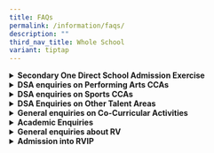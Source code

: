 ```yaml
---
title: FAQs
permalink: /information/faqs/
description: ""
third_nav_title: Whole School
variant: tiptap
---
```

<div data-type="detailGroup" class="isomer-accordion-group isomer-accordion isomer-accordion-white">
<details class="isomer-details">
<summary><strong>Secondary One Direct School Admission Exercise</strong>
</summary>
<div data-type="detailsContent" class="isomer-details-content">
<p></p>
<table style="minWidth: 50px">
<colgroup>
<col>
<col>
</colgroup>
<tbody>
<tr>
<td rowspan="1" colspan="1">
<p><strong>Questions</strong>
</p>
</td>
<td rowspan="1" colspan="1">
<p><strong>Answers</strong>
</p>
</td>
</tr>
<tr>
<td rowspan="1" colspan="1">
<p>What is the DSA exercise timeline like?</p>
</td>
<td rowspan="1" colspan="1">
<p>For DSA 2024 exercise, the online MOE application portal will be opened
from 7th May to 3rd Jun (3pm). For RVHS, the shortlisted applicants will
be informed of their DSA test and interview sessions via email on specified
dates in July and August as highlighted on our school webpage for DSA Exercise.
All applicants will be notified of the outcome of their application via
email by 30th August 2024.</p>
</td>
</tr>
<tr>
<td rowspan="1" colspan="1">
<p>Can my child apply for more than one category during the DSA exercise?</p>
</td>
<td rowspan="1" colspan="1">
<p>You can apply for up to two talent areas in the same school.</p>
</td>
</tr>
<tr>
<td rowspan="1" colspan="1">
<p>What information do I need to submit together with the application form?</p>
</td>
<td rowspan="1" colspan="1">
<p>You have the option to give additional information regarding the level
of competence of your child in the selected talent area in a text box provided
on the application form.</p>
</td>
</tr>
<tr>
<td rowspan="1" colspan="1">
<p>When will I know if I have been shortlisted for the test / audition /
trial / interview?</p>
</td>
<td rowspan="1" colspan="1">
<p>All applicants will be informed if they have been shortlisted and will
be provided with the details via email from 24 Jun to 5 July.</p>
</td>
</tr>
<tr>
<td rowspan="1" colspan="1">
<p>When will I know if I have been offered a place?</p>
</td>
<td rowspan="1" colspan="1">
<p>All shortlisted applicants will be notified of the outcome of their applications
by 30 August.</p>
</td>
</tr>
<tr>
<td rowspan="1" colspan="1">
<p>I received more than one DSA offer. When must I decide which to accept?</p>
</td>
<td rowspan="1" colspan="1">
<p>You will have to indicate your preferences in ranked order for up to three
schools during the Exercise School Preference Stage from 21st – 25th October
2024 via the online MOE DSA portal.</p>
</td>
</tr>
<tr>
<td rowspan="1" colspan="1">
<p>What is the minimum AL score needed to be shortlisted for DSA trial /
audition?
<br>
<br>Does RV only accept DSA students with AL1 in all subjects?</p>
</td>
<td rowspan="1" colspan="1">
<p>The DSA scheme provides students with an alternative route to gain admission
to RVHS. All applicants will be assessed for their talents during the trials
or auditions, and ability to cope with the IP curriculum based on strong
and consistent academic performance particularly in P5 and P6.</p>
</td>
</tr>
<tr>
<td rowspan="1" colspan="1">
<p>Must my child obtain a good grade for Chinese Language so as to be considered
for shortlisting?</p>
</td>
<td rowspan="1" colspan="1">
<p>As a SAP school that believes in bilingualism, we will assess your child’s
ability to cope with our RVIP Chinese Language Programme in the shortlisting
process based on the results provided in the application.</p>
</td>
</tr>
<tr>
<td rowspan="1" colspan="1">
<p>Does my child need to take Higher Chinese Language in primary school in
order to apply for a place in RV?</p>
</td>
<td rowspan="1" colspan="1">
<p>While Higher Chinese Language (HCL) is not a prerequisite for admission
to RVHS, all students in RV must do Higher Mother Tongue from Sec 1 to
4.</p>
</td>
</tr>
<tr>
<td rowspan="1" colspan="1">
<p>Where can I find the list of CCAs for DSA?</p>
</td>
<td rowspan="1" colspan="1">
<p>The 2024 DSA CCA list is available on our school website.</p>
</td>
</tr>
<tr>
<td rowspan="1" colspan="1">
<p>Is there a DSA quota for each CCA or on the whole?</p>
</td>
<td rowspan="1" colspan="1">
<p>There is no fixed quota. The objective of DSA is to identify talent, taking
into consideration the student’s interest and long-term development potential.</p>
</td>
</tr>
<tr>
<td rowspan="1" colspan="1">
<p>
<br>If my child gets in through DSA, how long must my child remain in the
CCA? What if his interest changes?</p>
</td>
<td rowspan="1" colspan="1">
<p>Your child must remain in the same CCA so that we can develop his/her
full potential over four years from Sec 1 to 4. If choice of CCA is important,
then your child should avoid applying for admission via DSA as there are
conditions attached.</p>
</td>
</tr>
<tr>
<td rowspan="1" colspan="1">
<p>For students admitted via DSA, do they have more training / practice sessions
than the others?</p>
</td>
<td rowspan="1" colspan="1">
<p>No, for sports, they will train thrice a week and for the performing arts,
they will train twice a week, just like the rest of their teammates.</p>
</td>
</tr>
<tr>
<td rowspan="1" colspan="1">
<p>Would my child be at a disadvantage during the DSA exercise for being
a non-Singaporean?</p>
</td>
<td rowspan="1" colspan="1">
<p>Your child’s nationality does not matter in the DSA exercise. Our assessment
is based on talents and ability to cope with the rigour of an IP school.</p>
</td>
</tr>
</tbody>
</table>
</div>
</details>
</div>
<div data-type="detailGroup" class="isomer-accordion-group isomer-accordion isomer-accordion-white">
<details class="isomer-details">
<summary><strong>DSA enquiries on Performing Arts CCAs</strong>
</summary>
<div data-type="detailsContent" class="isomer-details-content">
<p></p>
<table style="minWidth: 50px">
<colgroup>
<col>
<col>
</colgroup>
<tbody>
<tr>
<td rowspan="1" colspan="1">
<p>What are the selection criteria for talent areas in performing arts?</p>
</td>
<td rowspan="1" colspan="1">
<p>Students should display a strong aptitude in the talent area they applied
for. Auditions and interviews will be conducted to assess their suitability
in that talent area.</p>
</td>
</tr>
<tr>
<td rowspan="1" colspan="1">
<p>If my child has learnt only ballet and modern dance, and not other dance
forms, and has been in the dance team but quit ballet in P6 due to the
heavy workload, can she still apply for dance DSA and does she need to
be the key dancer in her CCA?</p>
</td>
<td rowspan="1" colspan="1">
<p>Yes, having ballet or any dance skills would be an advantage, but she
does not need to be the key dancer. In RV Dance society, our dancers learn&nbsp;<strong>both Chinese and modern contemporary dance</strong>.
All dancers would have to learn both genres, i.e. they cannot choose which
genre they want to learn.</p>
</td>
</tr>
<tr>
<td rowspan="1" colspan="1">
<p>My child is in Hip Hop in primary school, can my child apply for DSA dance?</p>
</td>
<td rowspan="1" colspan="1">
<p>Yes, having any dance skills would be an advantage but do note that in
RV Dance society, the dancers do not take hip hop or street dance at the
secondary level. Street Dance CCA is offered at the JC levels.</p>
</td>
</tr>
<tr>
<td rowspan="1" colspan="1">
<p>
<br>
<br>
<br>
<br>
<br>
<br>What competencies are you looking for in a student applying for Concert
Band or Chinese Orchestra? Is there a particular instrument you will give
preference to for DSA? For example, is the CCA short of certain instrument
players so more priority will be given to these students?</p>
</td>
<td rowspan="1" colspan="1">
<p>The school will assess a student’s musicality, which is the ability to
perceive and reproduce differences in the aspects of music including pitch,
rhythm, and harmony. Basically, it is the ability to be able to reproduce
music in addition to creating music (musical creativity). At the application
phase, past achievements, competition involvement and academic requirements
will be taken into consideration for shortlisting. For Chinese Orchestra,
the school will consider all musical instruments excluding guzheng and
violin. For Concert Band, the school will consider all musical instruments
excluding piano and violin.</p>
</td>
</tr>
<tr>
<td rowspan="1" colspan="1">
<p>If my child has public speaking experience, should he/she apply for English
Language Debate or English Drama?
<br>
<br>What competencies are you looking for when it comes to debates?&nbsp;
<br>
<br>
</p>
</td>
<td rowspan="1" colspan="1">
<p>It depends on your child’s interest and talents/competencies. Both CCAs
require your child to have a strong command of the language, confidence
in public speaking, passion for the language and the ability to analyse
facts and present spontaneously.</p>
</td>
</tr>
<tr>
<td rowspan="1" colspan="1">
<p>If my child gets accepted for Drama through DSA, does it mean he/she has
to do drama as a subject in RV?</p>
</td>
<td rowspan="1" colspan="1">
<p>Your child has to take up Drama as his/her CCA if he/she accepts the offer
to come into RV via Drama.</p>
</td>
</tr>
<tr>
<td rowspan="1" colspan="1">
<p>If my child wants to apply for English Debates via DSA, does he/she need
to be in the school debate team to be qualified? Some primary schools do
not have debates as a CCA but if the child has participated in debate training
outside school, can my child apply?</p>
</td>
<td rowspan="1" colspan="1">
<p>If the primary school does not have a debate team but your child has debate
training or participated in debate competitions, and wishes to pursue his/her
passion, you may consider applying for it.</p>
</td>
</tr>
</tbody>
</table>
</div>
</details>
</div>
<div data-type="detailGroup" class="isomer-accordion-group isomer-accordion isomer-accordion-white">
<details class="isomer-details">
<summary><strong>DSA enquiries on Sports CCAs</strong>
</summary>
<div data-type="detailsContent" class="isomer-details-content">
<p></p>
<table style="minWidth: 50px">
<colgroup>
<col>
<col>
</colgroup>
<tbody>
<tr>
<td rowspan="1" colspan="1">
<p>
<br>
<br>Will my child be guaranteed a place in the school team if he comes in
via DSA?</p>
</td>
<td rowspan="1" colspan="1">
<p>The school team is selected only prior to the team registration for the
National School Games. Generally, most DSA students qualify for the school
team due to their talent, ability and sustained commitment to training.</p>
</td>
</tr>
<tr>
<td rowspan="1" colspan="1">
<p>What are the requirements to qualify for the various DSA sports?</p>
</td>
<td rowspan="1" colspan="1">
<p>Students should display strong aptitude in the talent area they applied
for. Trials and interviews will be conducted to assess their suitability
in that talent area.</p>
</td>
</tr>
<tr>
<td rowspan="1" colspan="1">
<p>Can we apply for DSA even though we are not in the school team or if our
primary school does not have that particular sport?</p>
</td>
<td rowspan="1" colspan="1">
<p>Yes, you can still apply for DSA.</p>
</td>
</tr>
<tr>
<td rowspan="1" colspan="1">
<p>How do I prove that my child is a captain of the school team?</p>
</td>
<td rowspan="1" colspan="1">
<p>The primary school should have recorded your child’s Leadership and Achievements
in the CCA Certificate.</p>
</td>
</tr>
<tr>
<td rowspan="1" colspan="1">
<p>Is there a recreational team apart from the school team?</p>
</td>
<td rowspan="1" colspan="1">
<p>There is no recreational team.</p>
</td>
</tr>
</tbody>
</table>
</div>
</details>
</div>
<div data-type="detailGroup" class="isomer-accordion-group isomer-accordion isomer-accordion-white">
<details class="isomer-details">
<summary><strong>DSA Enquiries on Other Talent Areas</strong>
</summary>
<div data-type="detailsContent" class="isomer-details-content">
<p></p>
<table style="minWidth: 50px">
<colgroup>
<col>
<col>
</colgroup>
<tbody>
<tr>
<td rowspan="1" colspan="1">
<p>
<br>
<br>
<br>How do we apply for DSA leadership?
<br>
<br>Must the child hold a key position in the school prefectorial board?</p>
</td>
<td rowspan="1" colspan="1">
<p>Your child’s primary school CCA record should reflect that he/she holds
a key position (head prefect, vice-head prefect, or EXCO member) in the
school prefectorial board. For DSA leadership, we are specifically looking
for a greater leadership capacity. Being in a key leadership position is
a signal that the student has been recognised to have the capacity to be
stretched and developed, hence chosen, among their peers whom they work
together, to be the representative of the prefectorial board.</p>
</td>
</tr>
<tr>
<td rowspan="1" colspan="1">
<p>What will be the development plan for the child if he/she is accepted
through DSA leadership?</p>
</td>
<td rowspan="1" colspan="1">
<p>Upon entering RV, the child will be in our Student Leadership Development
Academy and Students' Council and be part of leadership projects and initiatives.</p>
</td>
</tr>
<tr>
<td rowspan="1" colspan="1">
<p>What are the selection criteria for robotics?</p>
</td>
<td rowspan="1" colspan="1">
<p>Students need to be proficient in Python programming and be able to use
computational thinking to solve problems. They will also need to pass a
Python programming test that assess their skills and knowledge in the DSA
test stage.</p>
</td>
</tr>
<tr>
<td rowspan="1" colspan="1">
<p>What do you look for in students who apply for DSA Science Investigation?</p>
</td>
<td rowspan="1" colspan="1">
<p>For Scientific Investigation, students should have a deep passion in science
and innovative problem-solving skills. They should also demonstrate a natural
curiosity in Science through their performance in science inquiry tasks.
Besides academic excellence in Science and Mathematics in school-based
exams, students' involvements in related competitions and enrichment activities
(e.g. Primary School Science Club programmes and science / innovation research
projects) are good evidence in the student portfolios, which indicate their
interests in these domains.</p>
</td>
</tr>
</tbody>
</table>
</div>
</details>
</div>
<div data-type="detailGroup" class="isomer-accordion-group isomer-accordion isomer-accordion-white">
<details class="isomer-details">
<summary><strong>General enquiries on Co-Curricular Activities</strong>
</summary>
<div data-type="detailsContent" class="isomer-details-content">
<p></p>
<table style="minWidth: 50px">
<colgroup>
<col>
<col>
</colgroup>
<tbody>
<tr>
<td rowspan="1" colspan="1">
<p>Is CCA compulsory in RV?</p>
</td>
<td rowspan="1" colspan="1">
<p>CCA is compulsory for all secondary school students.
<br>
</p>
</td>
</tr>
<tr>
<td rowspan="1" colspan="1">
<p>How are students selected for the CCAs? Are certain CCAs made up of DSA
students only?</p>
</td>
<td rowspan="1" colspan="1">
<p>Students with the right aptitude for particular CCAs are matched to them.
There is no CCA that is made up entirely of DSA candidates.</p>
</td>
</tr>
<tr>
<td rowspan="1" colspan="1">
<p>Are external CCAs (eg water polo or tennis) recognised by the school and
will the child be awarded CCA points?</p>
</td>
<td rowspan="1" colspan="1">
<p>If the student's involvement in a sport is under the National Sports Association,
we will award CCA points.</p>
</td>
</tr>
<tr>
<td rowspan="1" colspan="1">
<p>Can my child take up more than one CCA?</p>
</td>
<td rowspan="1" colspan="1">
<p>Students who can cope with the school’s academic and main CCA demands
may take up another CCA. We have students who have demonstrated the ability
to handle a diverse range of commitments in CCAs and Academies.</p>
</td>
</tr>
<tr>
<td rowspan="1" colspan="1">
<p>
<br>
<br>
<br>
<br>
<br>
<br>How many training sessions are there per week and how long is each session?</p>
</td>
<td rowspan="1" colspan="1">
<p>There are three training sessions per week for sports CCAs. Generally,
training sessions are held on Tuesdays, Fridays and one other weekday.
Each training session is 3 hours long, from 3pm to 6pm. Performing Arts
CCAs are held on Tuesdays and Fridays, except for Chorale which conducts
CCA on Wednesdays and Fridays. More practices are arranged only when there
is a need to prepare for a competition or a performance. In such instances,
parents and students will be notified at least two weeks in advance. Our
students’ well-being is our priority, hence during the post-season and
end-of-year examination period, CCA sessions will be phased down.</p>
</td>
</tr>
<tr>
<td rowspan="1" colspan="1">
<p>What opportunities are given to students in the performing arts CCAs?</p>
</td>
<td rowspan="1" colspan="1">
<p>Besides the biennial SYF performances, students in the performing arts
CCA have many platforms to perform such as our annual month-long Arts Fest.
In addition, the Performing Arts CCAs perform in many internal and external
school events ranging from Honours Day to performances at the Istana. Under
the guidance of our experienced instructors, they also get to take part
in competitions and when they are at their apex, they may be sent for external
MOE courses such as the conductor’s course, to hone their skills.</p>
</td>
</tr>
<tr>
<td rowspan="1" colspan="1">
<p>Can my child join more than one CCA if he or she gets into RV via CCA
DSA?</p>
</td>
<td rowspan="1" colspan="1">
<p>Your child has to remain committed to the CCA that he or she got in via
DSA, so it must not clash with the other CCA that your child would like
to join.</p>
</td>
</tr>
</tbody>
</table>
</div>
</details>
</div>
<div data-type="detailGroup" class="isomer-accordion-group isomer-accordion isomer-accordion-white">
<details class="isomer-details">
<summary><strong>Academic Enquiries</strong>
</summary>
<div data-type="detailsContent" class="isomer-details-content">
<p></p>
<table style="minWidth: 50px">
<colgroup>
<col>
<col>
</colgroup>
<tbody>
<tr>
<td rowspan="1" colspan="1">
<p>
<br>
<br>
<br>
<br>
<br>In what ways is RV’s Integrated Programme unique?</p>
</td>
<td rowspan="1" colspan="1">
<p>* The Cultures of Thinking (CoT) framework is infused into the various
programmes so as to develop our students’ critical thinking skills.
<br>* Inquiry-approach, research-based, process-oriented CID Curriculum
<br>* We offer Bicultural Studies Programme (Chinese) and SAP Scholarship
<br>* We have six talent academies - Science&nbsp; Leaders Academy, Humanities
and Social Sciences Leaders Academy, Mathematics Leaders Academy, Bicultural
Leaders Academy and The Eco-Sustainability Leadership Academy and Student
Leadership Development Leaders Academy to stretch our students’ potential
<br>
<br>As an IP school, students are exposed to varied learning experiences and
opportunities through its six-year seamless programme where they do not
sit for the O-Level Examinations and instead, take the GCE A-Level Examinations
in JC2.</p>
</td>
</tr>
<tr>
<td rowspan="1" colspan="1">
<p>Are the GCE A-Level subjects taught in-house in RVHS?</p>
</td>
<td rowspan="1" colspan="1">
<p>As an Integrated Programme school, our students go through a seamless
6-year educational journey, hence the GCE A-Level curriculum is taught
in RV.</p>
</td>
</tr>
<tr>
<td rowspan="1" colspan="1">
<p>
<br>
<br>
<br>
<br>How does RV perform in the GCE A-Level Examinations?</p>
</td>
<td rowspan="1" colspan="1">
<p>RV students have been performing above the national average in the GCE
A-Level Examinations and the school has been consistently value-adding
to the students’ A-Level performance. In addition, 1 in 3 students get
a scholarship, something that we are immensely proud of, considering that
our students do not take the O-Levels. This shows the dedication and support
of our teachers to ensure that our students do well in the examinations.
Many students get scholarships to study at prestigious universities such
as Oxford, Cambridge, Imperial college, London School of Economics, UC
Berkeley, Harvard, Stanford, Massachusetts Institute of Technology, Peking
University, Tsinghua University, Fudan and other renowned universities.</p>
</td>
</tr>
<tr>
<td rowspan="1" colspan="1">
<p>If my child is not able to cope with the Integrated Programme after the
1st year, what other options are there for my child?
<br>
<br>What is the drop-out rate?</p>
</td>
<td rowspan="1" colspan="1">
<p>As a school, we provide our fullest support to our students. This environment
comprises the form teachers, subject teachers and Year Master, and they
monitor students' progress and decide on a remediation programme to help
students when necessary. Coupled with strong home-school partnership, we
are confident of helping our students to do well in the GCE A Level Examinations.
Students who asked to leave RV typically do so because they want to pursue
a course that is not offered in the A Level curriculum.
<br>
<br>Note: DSA students are not eligible to transfer to other secondary or
IP schools after acceptance of the Confirmed Offer.</p>
</td>
</tr>
<tr>
<td rowspan="1" colspan="1">
<p>Will my child be at a disadvantage since there are no O-Level classes
in RV?
<br>
<br>Will my child be left with only a PSLE certificate if he is unable to
finish the 6-year programme?</p>
</td>
<td rowspan="1" colspan="1">
<p>Being able to proceed directly to the A-Levels is an advantage for our
students as they get a lot more time and opportunities to develop holistically
and hone their 21st century competencies over six years through our highly
customised programmes.
<br>
<br>IP students obtain an IP Info Sheet which is issued by MOE to reflect
their academic status. This will enable them to pursue a different track
offered at the polytechnic.
<br>
<br>Note: DSA students are not eligible for any transfer to other secondary
or IP schools after acceptance of the Confirmed Offer.</p>
</td>
</tr>
<tr>
<td rowspan="1" colspan="1">
<p>Does RV place more emphasis on the Chinese Language than on English Language?</p>
</td>
<td rowspan="1" colspan="1">
<p>As a SAP school, we strongly believe in the importance of both languages,
given the global landscape that demands proficiency in both languages and
bicultural sensitivity in order for us to engage with the rest of the world.&nbsp;By
placing equal emphasis on both languages, our students will have a competitive
edge when they graduate as they can be the bridge between the East and
the West.</p>
</td>
</tr>
<tr>
<td rowspan="1" colspan="1">
<p>Is there any promotion criteria from Sec 1 to J2?</p>
</td>
<td rowspan="1" colspan="1">
<p>Just like any other school, there is a set of promotion criteria that
students need to meet in order to be promoted to the next level.</p>
</td>
</tr>
<tr>
<td rowspan="1" colspan="1">
<p>Does my child need to take Higher Chinese Language in P5 and 6 in order
to be admitted into RV?</p>
</td>
<td rowspan="1" colspan="1">
<p>There is no need to as long as your child takes our RV Chinese Language
Programme.</p>
</td>
</tr>
<tr>
<td rowspan="1" colspan="1">
<p>What is the Chinese Language Programme like in RV?</p>
</td>
<td rowspan="1" colspan="1">
<p>As an SAP and IP school, we have a specially designed RV Chinese Language
programme for all students. This programme aims to build their foundation
and equip them with the necessary skills and competencies so that they
are well prepared to sit for the GCE O-Level Higher Chinese Language Examination
in secondary 4.</p>
</td>
</tr>
<tr>
<td rowspan="1" colspan="1">
<p>Does RV offer any other mother tongue languages?</p>
</td>
<td rowspan="1" colspan="1">
<p>We offer other mother tongue languages to our JC students only.</p>
</td>
</tr>
<tr>
<td rowspan="1" colspan="1">
<p>Can a student participate in more than one of the six Talent Academies?</p>
</td>
<td rowspan="1" colspan="1">
<p>We do not limit students' capacity and interest. With the right aptitude,
membership in more than one Academy is possible and encouraged.</p>
</td>
</tr>
<tr>
<td rowspan="1" colspan="1">
<p>How are students selected for competitions?</p>
</td>
<td rowspan="1" colspan="1">
<p>We select candidates based on their aptitude and capabilities for competitions.</p>
</td>
</tr>
<tr>
<td rowspan="1" colspan="1">
<p>If my child is talented in the English Language, will there be opportunities
to stretch him?</p>
</td>
<td rowspan="1" colspan="1">
<p>We support students' learning and interest areas, and we have different
talent programmes ranging from speaking to writing, and prepare them for
competitions.</p>
</td>
</tr>
<tr>
<td rowspan="1" colspan="1">
<p>Does RV have weekly weighted assessments for different subjects throughout
the academic year?</p>
</td>
<td rowspan="1" colspan="1">
<p>We have bite-sized assessments to assess students' understanding and they
are spread out across the term so that they can pace their revision.</p>
</td>
</tr>
<tr>
<td rowspan="1" colspan="1">
<p>Is there any support for students who struggle with the Chinese Language?</p>
</td>
<td rowspan="1" colspan="1">
<p>Yes, we have after-school programmes to support the students’ learning
of the Chinese Language. In addition, our school has various enrichment
programmes to ignite their love for the language.</p>
</td>
</tr>
<tr>
<td rowspan="1" colspan="1">
<p>If my child takes the Art Elective Programme in another school, can my
child take fewer subjects in RV?</p>
</td>
<td rowspan="1" colspan="1">
<p>No, your child will still be taking the same core subjects as the rest
so that they can keep their options open when it comes to choosing their
subject combination in Secondary 3.</p>
</td>
</tr>
<tr>
<td rowspan="1" colspan="1">
<p>If my child takes Higher Chinese Language in primary school, does he or
she have priority for admission into RV?</p>
</td>
<td rowspan="1" colspan="1">
<p>Students who obtain Distinction, Merit or Pass in HCL and have a PSLE
score of 14 or better (i.e. PSLE score ≤ 14) will be eligible for posting
advantage when applying to SAP schools.&nbsp;If multiple students with
the same PSLE score apply for the same SAP school, those with better HCL
grades will be allocated a place ahead of other students. This applies
before the tie-breakers.</p>
</td>
</tr>
<tr>
<td rowspan="1" colspan="1">
<p>How does MOE's posting work?</p>
</td>
<td rowspan="1" colspan="1">
<p>Please visit&nbsp;<a href="https://www.moe.gov.sg/secondary/s1-posting/how-posting-works" rel="noopener noreferrer nofollow" target="_blank">this site</a>&nbsp;to
find out more.</p>
</td>
</tr>
<tr>
<td rowspan="1" colspan="1">
<p>When will posting results be released?</p>
</td>
<td rowspan="1" colspan="1">
<p>The posting results will be announced by MOE in early December and once
they are released, schools will post the relevant information on their
websites.</p>
</td>
</tr>
</tbody>
</table>
</div>
</details>
</div>
<div data-type="detailGroup" class="isomer-accordion-group isomer-accordion isomer-accordion-white">
<details class="isomer-details">
<summary><strong>General enquiries about RV</strong>
</summary>
<div data-type="detailsContent" class="isomer-details-content">
<p></p>
<table style="minWidth: 50px">
<colgroup>
<col>
<col>
</colgroup>
<tbody>
<tr>
<td rowspan="1" colspan="1">
<p>What are the school hours like in RV?</p>
</td>
<td rowspan="1" colspan="1">
<p>School starts at 8 am each morning from Tuesday to Friday, and we start
at 9 am on Mondays. Lessons usually end at about 2.30pm, depending on which
level and the students’ subject combination. On some afternoons, students
may attend supplementary classes or enrichment programmes.</p>
</td>
</tr>
<tr>
<td rowspan="1" colspan="1">
<p>How many students are there in each class?</p>
</td>
<td rowspan="1" colspan="1">
<p>On average, we have about 30 to 35 students in each class.</p>
</td>
</tr>
<tr>
<td rowspan="1" colspan="1">
<p>Does RV offer bus services to 3rd language centres?</p>
</td>
<td rowspan="1" colspan="1">
<p>The school provides transport for all third language students.</p>
</td>
</tr>
<tr>
<td rowspan="1" colspan="1">
<p>Does RV offer bus services?</p>
</td>
<td rowspan="1" colspan="1">
<p>No, we do not offer bus services as we are located near Boon Lay MRT station
and many buses go to our school.</p>
</td>
</tr>
<tr>
<td rowspan="1" colspan="1">
<p>Are there any scholarships that students can apply for?</p>
</td>
<td rowspan="1" colspan="1">
<p>Our school has the Tham Tuck Meng Scholarship for Sec 1 students.</p>
</td>
</tr>
</tbody>
</table>
</div>
</details>
</div>
<div data-type="detailGroup" class="isomer-accordion-group isomer-accordion isomer-accordion-white">
<details class="isomer-details">
<summary><strong>Admission into RVIP</strong>
</summary>
<div data-type="detailsContent" class="isomer-details-content">
<p></p>
<table style="minWidth: 50px">
<colgroup>
<col>
<col>
</colgroup>
<tbody>
<tr>
<td rowspan="1" colspan="1">
<p>Now that the PSLE scoring system has changed, what is RV’s Cut-Off Point?</p>
</td>
<td rowspan="1" colspan="1">
<p>The Secondary 1 Posting AL Cut-Off Point range for RV is between 4 and
9.
<br>
<br>
</p>
</td>
</tr>
<tr>
<td rowspan="1" colspan="1">
<p>Will students taking Higher Chinese Language have an advantage in getting
into RV?</p>
</td>
<td rowspan="1" colspan="1">
<p>In the new calculation of AL, HCL is not included.</p>
</td>
</tr>
<tr>
<td rowspan="1" colspan="1">
<p>
<br>Does RV accept transfer students from other schools?</p>
</td>
<td rowspan="1" colspan="1">
<p>Parents can call the school at the end of the academic year to check if
there are any vacancies. If there are, parents can apply and the student
will sit for the aptitude tests.</p>
</td>
</tr>
<tr>
<td rowspan="1" colspan="1">
<p>How many Secondary 1 students do you admit every year?</p>
</td>
<td rowspan="1" colspan="1">
<p>The cohort size varies every year. Due to a shrinking population, there
is a reduction in the number of students being admitted to RV. In 2021,
we have nine Secondary One Classes.</p>
</td>
</tr>
<tr>
<td rowspan="1" colspan="1">
<p>
<br>
<br>Can International students apply to study in RV?</p>
</td>
<td rowspan="1" colspan="1">
<p>International students (IS) who want to join RV at Secondary 1 to 3 will
have to apply through MOE. Please refer to MOE’s webpage on admissions
for international students. For Secondary 1 DSA application, IS will have
to obtain a registration number from MOE first before participating in
RVIP DSA exercise. They will also have to pass MOE AEIS for their DSA results
to take effect.</p>
</td>
</tr>
</tbody>
</table>
</div>
</details>
</div>
<p></p>